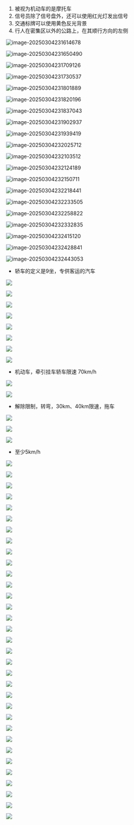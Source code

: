 1. 被视为机动车的是摩托车
2. 信号员除了信号盘外，还可以使用红光灯发出信号
3. 交通标牌可以使用黄色反光背景
4. 行人在密集区以外的公路上，在其顺行方向的左侧

![image-20250304231614678](./assets/image-20250304231614678.png)

![image-20250304231650490](./assets/image-20250304231650490.png)

![image-20250304231709126](./assets/image-20250304231709126.png)

![image-20250304231730537](./assets/image-20250304231730537.png)

![image-20250304231801889](./assets/image-20250304231801889.png)

![image-20250304231820196](./assets/image-20250304231820196.png)

![image-20250304231837043](./assets/image-20250304231837043.png)

![image-20250304231902937](./assets/image-20250304231902937.png)

![image-20250304231939419](./assets/image-20250304231939419.png)

![image-20250304232025712](./assets/image-20250304232025712.png)

![image-20250304232103512](./assets/image-20250304232103512.png)

![image-20250304232124189](./assets/image-20250304232124189.png)

![image-20250304232150711](./assets/image-20250304232150711.png)

![image-20250304232218441](./assets/image-20250304232218441.png)

![image-20250304232233505](./assets/image-20250304232233505.png)

![image-20250304232258822](./assets/image-20250304232258822.png)

![image-20250304232332835](./assets/image-20250304232332835.png)

![image-20250304232415120](./assets/image-20250304232415120.png)

![image-20250304232428841](./assets/image-20250304232428841.png)

![image-20250304232443053](./assets/image-20250304232443053.png)

- 轿车的定义是9坐，专供客运的汽车

![](../../../assets/2025-03-05-23-29-33-image.png)

![](../../../assets/2025-03-05-23-29-59-image.png)

![](../../../assets/2025-03-05-23-30-15-image.png)

![](../../../assets/2025-03-05-23-30-58-image.png)

![](../../../assets/2025-03-05-23-31-26-image.png)

![](../../../assets/2025-03-05-23-31-59-image.png)

![](../../../assets/2025-03-05-23-32-32-image.png)

![](../../../assets/2025-03-05-23-33-12-image.png)

- 机动车，牵引挂车轿车限速 70km/h

![](../../../assets/2025-03-05-23-34-07-image.png)

![](../../../assets/2025-03-05-23-35-06-image.png)

- 解除限制，转弯，30km、40km限速，拖车

![](../../../assets/2025-03-05-23-35-35-image.png)

![](../../../assets/2025-03-05-23-37-36-image.png)

![](../../../assets/2025-03-05-23-38-38-image.png)

- 至少5km/h

![](../../../assets/2025-03-05-23-39-35-image.png)

![](../../../assets/2025-03-05-23-40-09-image.png)

![](../../../assets/2025-03-05-23-40-44-image.png)

![](../../../assets/2025-03-05-23-41-14-image.png)

![](../../../assets/2025-03-05-23-45-53-image.png)

![](../../../assets/2025-03-05-23-48-12-image.png)

![](../../../assets/2025-03-05-23-48-48-image.png)

![](../../../assets/2025-03-05-23-49-23-image.png)

![](../../../assets/2025-03-05-23-49-52-image.png)

![](../../../assets/2025-03-05-23-50-24-image.png)

![](../../../assets/2025-03-05-23-50-51-image.png)

![](../../../assets/2025-03-05-23-51-08-image.png)

![](../../../assets/2025-03-05-23-55-15-image.png)

![](../../../assets/2025-03-05-23-56-53-image.png)

![](../../../assets/2025-03-06-00-00-22-image.png)

![](../../../assets/2025-03-06-00-02-11-image.png)

![](../../../assets/2025-03-06-00-03-41-image.png)

![](../../../assets/2025-03-06-00-05-02-image.png)

![](../../../assets/2025-03-06-00-06-51-image.png)

![](../../../assets/2025-03-06-00-08-26-image.png)

![](../../../assets/2025-03-06-00-10-14-image.png)

![](../../../assets/2025-03-06-00-12-37-image.png)

![](../../../assets/2025-03-06-00-17-50-image.png)

![](../../../assets/2025-03-06-00-20-27-image.png)

![](../../../assets/2025-03-06-00-21-48-image.png)

![](../../../assets/2025-03-06-00-23-18-image.png)

![](../../../assets/2025-03-06-00-24-45-image.png)

![](../../../assets/2025-03-06-00-26-31-image.png)

![](../../../assets/2025-03-06-00-27-29-image.png)

![](../../../assets/2025-03-06-00-28-17-image.png)

![](../../../assets/2025-03-06-00-28-39-image.png)

![](../../../assets/2025-03-06-00-29-42-image.png)

![](../../../assets/2025-03-06-00-30-40-image.png)